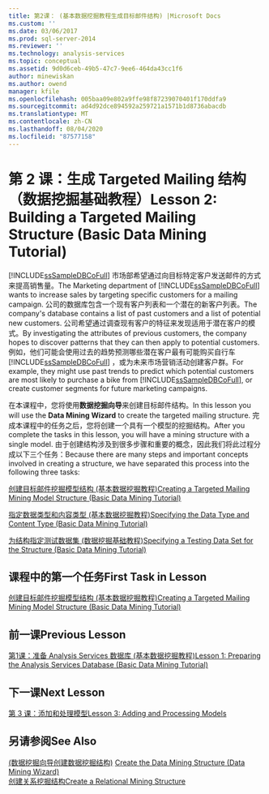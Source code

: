 ```yaml
---
title: 第2课： (基本数据挖掘教程生成目标邮件结构) |Microsoft Docs
ms.custom: ''
ms.date: 03/06/2017
ms.prod: sql-server-2014
ms.reviewer: ''
ms.technology: analysis-services
ms.topic: conceptual
ms.assetid: 9d0d6ceb-49b5-47c7-9ee6-464da43cc1f6
author: minewiskan
ms.author: owend
manager: kfile
ms.openlocfilehash: 005baa09e802a9ffe98f87239070401f170ddfa9
ms.sourcegitcommit: ad4d92dce894592a259721a1571b1d8736abacdb
ms.translationtype: MT
ms.contentlocale: zh-CN
ms.lasthandoff: 08/04/2020
ms.locfileid: "87577158"
---
```

# <a name="lesson-2-building-a-targeted-mailing-structure-basic-data-mining-tutorial"></a><span data-ttu-id="6f71f-102">第 2 课：生成 Targeted Mailing 结构（数据挖掘基础教程）</span><span class="sxs-lookup"><span data-stu-id="6f71f-102">Lesson 2: Building a Targeted Mailing Structure (Basic Data Mining Tutorial)</span></span>
  <span data-ttu-id="6f71f-103">[!INCLUDE[ssSampleDBCoFull](../includes/sssampledbcofull-md.md)] 市场部希望通过向目标特定客户发送邮件的方式来提高销售量。</span><span class="sxs-lookup"><span data-stu-id="6f71f-103">The Marketing department of [!INCLUDE[ssSampleDBCoFull](../includes/sssampledbcofull-md.md)] wants to increase sales by targeting specific customers for a mailing campaign.</span></span> <span data-ttu-id="6f71f-104">公司的数据库包含一个现有客户列表和一个潜在的新客户列表。</span><span class="sxs-lookup"><span data-stu-id="6f71f-104">The company's database contains a list of past customers and a list of potential new customers.</span></span> <span data-ttu-id="6f71f-105">公司希望通过调查现有客户的特征来发现适用于潜在客户的模式。</span><span class="sxs-lookup"><span data-stu-id="6f71f-105">By investigating the attributes of previous customers, the company hopes to discover patterns that they can then apply to potential customers.</span></span> <span data-ttu-id="6f71f-106">例如，他们可能会使用过去的趋势预测哪些潜在客户最有可能购买自行车 [!INCLUDE[ssSampleDBCoFull](../includes/sssampledbcofull-md.md)] ，或为未来市场营销活动创建客户群。</span><span class="sxs-lookup"><span data-stu-id="6f71f-106">For example, they might use past trends to predict which potential customers are most likely to purchase a bike from [!INCLUDE[ssSampleDBCoFull](../includes/sssampledbcofull-md.md)], or create customer segments for future marketing campaigns.</span></span>  
  
 <span data-ttu-id="6f71f-107">在本课程中，您将使用**数据挖掘向导**来创建目标邮件结构。</span><span class="sxs-lookup"><span data-stu-id="6f71f-107">In this lesson you will use the **Data Mining Wizard** to create the targeted mailing structure.</span></span> <span data-ttu-id="6f71f-108">完成本课程中的任务之后，您将创建一个具有一个模型的挖掘结构。</span><span class="sxs-lookup"><span data-stu-id="6f71f-108">After you complete the tasks in this lesson, you will have a mining structure with a single model.</span></span> <span data-ttu-id="6f71f-109">由于创建结构涉及到很多步骤和重要的概念，因此我们将此过程分成以下三个任务：</span><span class="sxs-lookup"><span data-stu-id="6f71f-109">Because there are many steps and important concepts involved in creating a structure, we have separated this process into the following three tasks:</span></span>  
  
 [<span data-ttu-id="6f71f-110">创建目标邮件挖掘模型结构 &#40;基本数据挖掘教程&#41;</span><span class="sxs-lookup"><span data-stu-id="6f71f-110">Creating a Targeted Mailing Mining Model Structure &#40;Basic Data Mining Tutorial&#41;</span></span>](../../2014/tutorials/creating-a-targeted-mailing-mining-model-structure-basic-data-mining-tutorial.md)  
  
 [<span data-ttu-id="6f71f-111">指定数据类型和内容类型 &#40;基本数据挖掘教程&#41;</span><span class="sxs-lookup"><span data-stu-id="6f71f-111">Specifying the Data Type and Content Type &#40;Basic Data Mining Tutorial&#41;</span></span>](../../2014/tutorials/specifying-the-data-type-and-content-type-basic-data-mining-tutorial.md)  
  
 [<span data-ttu-id="6f71f-112">为结构指定测试数据集 &#40;数据挖掘基础教程&#41;</span><span class="sxs-lookup"><span data-stu-id="6f71f-112">Specifying a Testing Data Set for the Structure &#40;Basic Data Mining Tutorial&#41;</span></span>](../../2014/tutorials/specifying-a-testing-data-set-for-the-structure-basic-data-mining-tutorial.md)  
  
## <a name="first-task-in-lesson"></a><span data-ttu-id="6f71f-113">课程中的第一个任务</span><span class="sxs-lookup"><span data-stu-id="6f71f-113">First Task in Lesson</span></span>  
 [<span data-ttu-id="6f71f-114">创建目标邮件挖掘模型结构 &#40;基本数据挖掘教程&#41;</span><span class="sxs-lookup"><span data-stu-id="6f71f-114">Creating a Targeted Mailing Mining Model Structure &#40;Basic Data Mining Tutorial&#41;</span></span>](../../2014/tutorials/creating-a-targeted-mailing-mining-model-structure-basic-data-mining-tutorial.md)  
  
## <a name="previous-lesson"></a><span data-ttu-id="6f71f-115">前一课</span><span class="sxs-lookup"><span data-stu-id="6f71f-115">Previous Lesson</span></span>  
 [<span data-ttu-id="6f71f-116">第1课：准备 Analysis Services 数据库 &#40;基本数据挖掘教程&#41;</span><span class="sxs-lookup"><span data-stu-id="6f71f-116">Lesson 1: Preparing the Analysis Services Database &#40;Basic Data Mining Tutorial&#41;</span></span>](../../2014/tutorials/lesson-1-preparing-the-analysis-services-database-basic-data-mining-tutorial.md)  
  
## <a name="next--lesson"></a><span data-ttu-id="6f71f-117">下一课</span><span class="sxs-lookup"><span data-stu-id="6f71f-117">Next  Lesson</span></span>  
 [<span data-ttu-id="6f71f-118">第 3 课：添加和处理模型</span><span class="sxs-lookup"><span data-stu-id="6f71f-118">Lesson 3: Adding and Processing Models</span></span>](../../2014/tutorials/lesson-3-adding-and-processing-models.md)  
  
## <a name="see-also"></a><span data-ttu-id="6f71f-119">另请参阅</span><span class="sxs-lookup"><span data-stu-id="6f71f-119">See Also</span></span>  
 <span data-ttu-id="6f71f-120">[&#40;数据挖掘向导创建数据挖掘结构&#41;](../../2014/analysis-services/create-the-data-mining-structure-data-mining-wizard.md) </span><span class="sxs-lookup"><span data-stu-id="6f71f-120">[Create the Data Mining Structure &#40;Data Mining Wizard&#41;](../../2014/analysis-services/create-the-data-mining-structure-data-mining-wizard.md) </span></span>  
 [<span data-ttu-id="6f71f-121">创建关系挖掘结构</span><span class="sxs-lookup"><span data-stu-id="6f71f-121">Create a Relational Mining Structure</span></span>](../../2014/analysis-services/data-mining/create-a-relational-mining-structure.md)  
  
  
